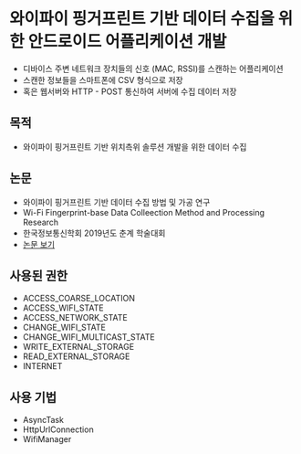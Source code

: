 # 와이파이 핑거프린트 기반 데이터 수집을 위한 안드로이드 어플리케이션 개발
- 디바이스 주변 네트워크 장치들의 신호 (MAC, RSSI)를 스캔하는 어플리케이션
- 스캔한 정보들을 스마트폰에 CSV 형식으로 저장
- 혹은 웹서버와 HTTP - POST 통신하여 서버에 수집 데이터 저장

## 목적
- 와이파이 핑거프린트 기반 위치측위 솔루션 개발을 위한 데이터 수집

## 논문
- 와이파이 핑거프린트 기반 데이터 수집 방법 및 가공 연구
- Wi-Fi Fingerprint-base Data Colleection Method and Processing Research
- 한국정보통신학회 2019년도 춘계 학술대회
- [논문 보기](https://scienceon.kisti.re.kr/srch/selectPORSrchArticle.do?cn=NPAP12901305&dbt=NPAP)

## 사용된 권한
- ACCESS_COARSE_LOCATION
- ACCESS_WIFI_STATE
- ACCESS_NETWORK_STATE
- CHANGE_WIFI_STATE
- CHANGE_WIFI_MULTICAST_STATE
- WRITE_EXTERNAL_STORAGE
- READ_EXTERNAL_STORAGE
- INTERNET

## 사용 기법
- AsyncTask
- HttpUrlConnection
- WifiManager
